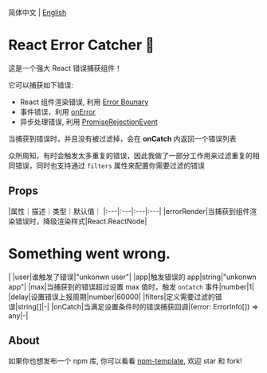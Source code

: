 简体中文 | [English](./README.md)

# React Error Catcher 🍑

这是一个强大 React 错误捕获组件！

它可以捕获如下错误:
- React 组件渲染错误, 利用 [Error Bounary](https://zh-hans.reactjs.org/docs/error-boundaries.html)
- 事件错误，利用 [onError](https://developer.mozilla.org/zh-CN/docs/Web/API/ErrorEvent)
- 异步处理错误, 利用 [PromiseRejectionEvent](https://developer.mozilla.org/zh-CN/docs/Web/API/PromiseRejectionEvent)

当捕获到错误时，并且没有被过滤掉，会在 **onCatch** 内返回一个错误列表

众所周知，有时会触发太多重复的错误，因此我做了一部分工作用来过滤重复的相同错误，同时也支持通过 `filters` 属性来配置你需要过滤的错误


## Props

|属性｜描述｜类型｜默认值｜
|:---|:---|:---|:---|
|errorRender|当捕获到组件渲染错误时，降级渲染样式|React.ReactNode|<h1>Something went wrong.</h1>|
|user|谁触发了错误|"unkonwn user"|
|app|触发错误的 app|string|"unkonwn app"|
|max|当捕获到的错误超过设置 max 值时，触发 `onCatch` 事件|number|1|
|delay|设置错误上报周期|number|60000|
|filters|定义需要过滤的错误|string[]|-|
|onCatch|当满足设置条件时的错误捕获回调|(error: ErrorInfo[]) => any|-|

## About

如果你也想发布一个 npm 库, 你可以看看 [npm-template](https://github.com/Y-lonelY/npm-template), 欢迎 star 和 fork!
